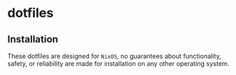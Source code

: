 # dotfiles

## Installation

These dotfiles are designed for `NixOS`, no guarantees about functionality, safety, or reliability are made for installation on any other operating system.

```bash
```
